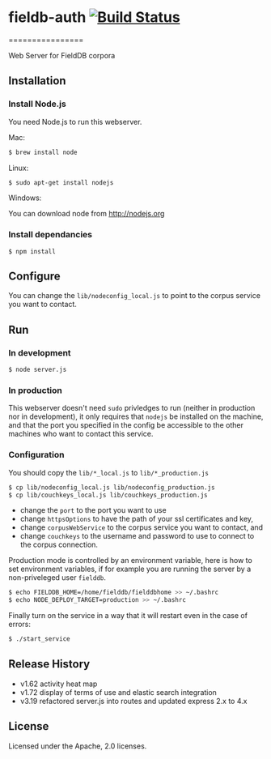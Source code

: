 # fieldb-auth [![Build Status](https://secure.travis-ci.org/FieldDB/FieldDBWebServer.png?branch=master)](http://travis-ci.org/FieldDB/FieldDBWebServer)
================

Web Server for FieldDB corpora

## Installation

### Install Node.js

You need Node.js to run this webserver.

Mac:

```bash
$ brew install node
```

Linux: 

```bash
$ sudo apt-get install nodejs
```

Windows: 

You can download node from http://nodejs.org


### Install dependancies

```
$ npm install
```

## Configure

You can change the `lib/nodeconfig_local.js` to point to the corpus service you want to contact.


## Run

### In development

```bash 
$ node server.js
```

### In production

This webserver doesn't need `sudo` privledges to run (neither in production nor in development), it only requires that `nodejs` be installed on the machine, and that the port you specified in the config be accessible to the other machines who want to contact this service. 


### Configuration

You should copy the `lib/*_local.js` to `lib/*_production.js`

```bash
$ cp lib/nodeconfig_local.js lib/nodeconfig_production.js
$ cp lib/couchkeys_local.js lib/couchkeys_production.js
```
* change the `port` to the port you want to use
* change `httpsOptions` to have the path of your ssl certificates and key,
* change `corpusWebService` to the corpus service you want to contact, and 
* change `couchkeys` to the username and password to use to connect to the corpus connection.

Production mode is controlled by an environment variable, here is how to set environment variables, if for example you are running the server by a non-priveleged user `fielddb`. 

```bash
$ echo FIELDDB_HOME=/home/fielddb/fielddbhome >> ~/.bashrc
$ echo NODE_DEPLOY_TARGET=production >> ~/.bashrc
```

Finally turn on the service in a way that it will restart even in the case of errors:
```bash
$ ./start_service
```

## Release History
* v1.62  activity heat map
* v1.72  display of terms of use and elastic search integration
* v3.19  refactored server.js into routes and updated express 2.x to 4.x


## License
Licensed under the Apache, 2.0 licenses.
